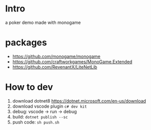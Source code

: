 # Intro
a poker demo made with monogame

# packages
- https://github.com/monogame/monogame
- https://github.com/craftworkgames/MonoGame.Extended
- https://github.com/RevenantX/LiteNetLib

# How to dev
1. download dotnet8 https://dotnet.microsoft.com/en-us/download
2. download vscode plugin `c# dev kit`
3. debug: vscode -> run -> debug
4. build: `dotnet publish --sc`
5. push code: `sh push.sh`